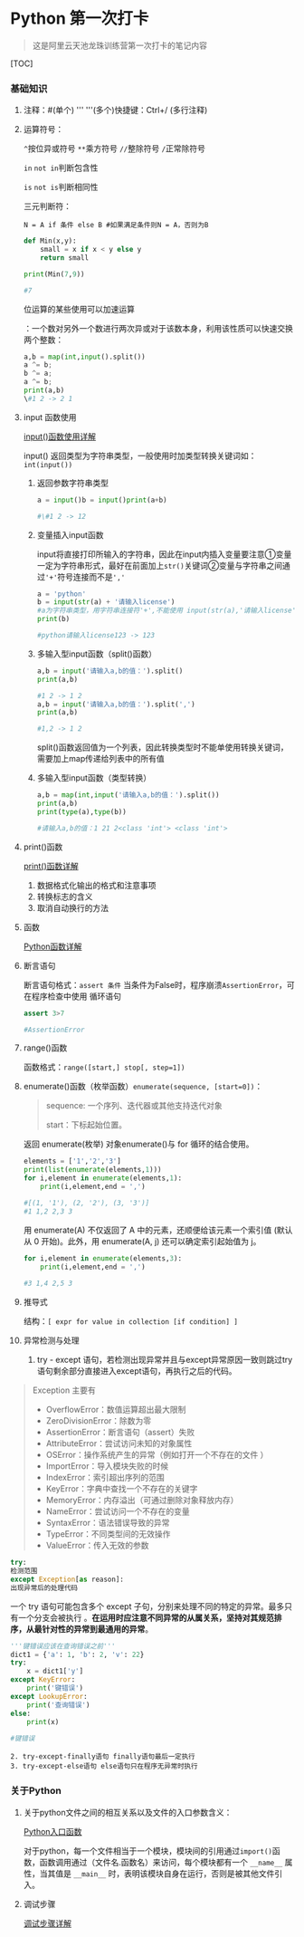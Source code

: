# Python 第一次打卡

> 这是阿里云天池龙珠训练营第一次打卡的笔记内容

[TOC]



### 基础知识

1. 注释：#(单个)  ''' '''(多个)快捷键：Ctrl+/ (多行注释)

2. 运算符号：

   `^`按位异或符号 `**`乘方符号 `//`整除符号 `/`正常除符号

   `in` `not in`判断包含性

   `is` `not is`判断相同性

   三元判断符：

   `N = A if 条件 else B #如果满足条件则N = A，否则为B`

   ```python
   def Min(x,y):
       small = x if x < y else y
       return small
   
   print(Min(7,9))
   
   #7
   ```


   位运算的某些使用可以加速运算

   ：一个数对另外一个数进行两次异或对于该数本身，利用该性质可以快速交换两个整数：

   ```python
   a,b = map(int,input().split())
   a ^= b;
   b ^= a;
   a ^= b;
   print(a,b)
   \#1 2 -> 2 1
   ```

3. input 函数使用

   [input()函数使用详解](https://blog.csdn.net/qq_46018836/article/details/105199040?ops_request_misc=%7B%22request%5Fid%22%3A%22163386252716780262594166%22%2C%22scm%22%3A%2220140713.130102334..%22%7D&request_id=163386252716780262594166&biz_id=0&utm_medium=distribute.pc_search_result.none-task-blog-2~all~sobaiduend~default-1-105199040.pc_search_result_control_group&utm_term=python+input函数&spm=1018.2226.3001.4187)

   input() 返回类型为字符串类型，一般使用时加类型转换关键词如：`int(input())`

   1. 返回参数字符串类型

      ```python
      a = input()b = input()print(a+b)
      
      #\#1 2 -> 12
      ```

   2. 变量插入input函数

      input将直接打印所输入的字符串，因此在input内插入变量要注意①变量一定为字符串形式，最好在前面加上`str()`关键词②变量与字符串之间通过`'+'`符号连接而不是`','`

      ```python
      a = 'python'
      b = input(str(a) + '请输入license')
      #a为字符串类型，用字符串连接符'+',不能使用 input(str(a),'请输入license'),','为分割字符串和变量的符号
      print(b)
      
      #python请输入license123 -> 123
      ```

   3. 多输入型input函数（split()函数）

      ```python
      a,b = input('请输入a,b的值：').split()
      print(a,b)
      
      #1 2 -> 1 2
      a,b = input('请输入a,b的值：').split(',')
      print(a,b)
      
      #1,2 -> 1 2
      ```

      split()函数返回值为一个列表，因此转换类型时不能单使用转换关键词，需要加上map传递给列表中的所有值

   4. 多输入型input函数（类型转换）

      ```python
      a,b = map(int,input('请输入a,b的值：').split())
      print(a,b)
      print(type(a),type(b))
      
      #请输入a,b的值：1 21 2<class 'int'> <class 'int'>
      ```

4. print()函数

   [print()函数详解](https://blog.csdn.net/sinat_28576553/article/details/81154912?ops_request_misc=&request_id=&biz_id=102&utm_term=python%20print&utm_medium=distribute.pc_search_result.none-task-blog-2~all~sobaiduweb~default-0-81154912.nonecase&spm=1018.2226.3001.4187)

   1. 数据格式化输出的格式和注意事项
   2. 转换标志的含义
   3. 取消自动换行的方法

5. 函数

   [Python函数详解](https://blog.csdn.net/weixin_45393094/article/details/105264311?ops_request_misc=%7B%22request%5Fid%22%3A%22163387102416780264060519%22%2C%22scm%22%3A%2220140713.130102334..%22%7D&request_id=163387102416780264060519&biz_id=0&utm_medium=distribute.pc_search_result.none-task-blog-2~all~top_positive~default-1-105264311.pc_search_result_control_group&utm_term=python函数&spm=1018.2226.3001.4187)

6. 断言语句

   断言语句格式：`assert 条件` 当条件为False时，程序崩溃`AssertionError`，可在程序检查中使用
   循环语句

   ```python
   assert 3>7
   
   #AssertionError
   ```

7. range()函数

   函数格式：`range([start,] stop[, step=1])`

8. enumerate()函数（枚举函数）`enumerate(sequence, [start=0])`：

   > sequence: 一个序列、迭代器或其他支持迭代对象
   >
   > start：下标起始位置。

   返回 enumerate(枚举) 对象enumerate()与 for 循环的结合使用。

   ```python
   elements = ['1','2','3']
   print(list(enumerate(elements,1)))
   for i,element in enumerate(elements,1):
       print(i,element,end = ',')
   
   #[(1, '1'), (2, '2'), (3, '3')]
   #1 1,2 2,3 3
   ```

   用 enumerate(A) 不仅返回了 A 中的元素，还顺便给该元素一个索引值 (默认从 0 开始)。此外，用 enumerate(A, j) 还可以确定索引起始值为 j。

   ```python
   for i,element in enumerate(elements,3):
       print(i,element,end = ',')
       
   #3 1,4 2,5 3
   ```

9. 推导式

   结构：`[ expr for value in collection [if condition] ]`  

10. 异常检测与处理
    1. try - except 语句，若检测出现异常并且与except异常原因一致则跳过try语句剩余部分直接进入except语句，再执行之后的代码。

> Exception 主要有
>
> - OverflowError：数值运算超出最大限制
> - ZeroDivisionError：除数为零
> - AssertionError：断言语句（assert）失败
> - AttributeError：尝试访问未知的对象属性  
> - OSError：操作系统产生的异常（例如打开一个不存在的文件 ）
> - ImportError：导入模块失败的时候  
> - IndexError：索引超出序列的范围
> - KeyError：字典中查找一个不存在的关键字
> - MemoryError：内存溢出（可通过删除对象释放内存）
> - NameError：尝试访问一个不存在的变量  
> - SyntaxError：语法错误导致的异常  
> - TypeError：不同类型间的无效操作
> - ValueError：传入无效的参数  

```python
try:
检测范围
except Exception[as reason]:
出现异常后的处理代码
```

一个 try 语句可能包含多个 except 子句，分别来处理不同的特定的异常。最多只有一个分支会被执行 。**在运用时应注意不同异常的从属关系，坚持对其规范排序，从最针对性的异常到最通用的异常**。

```python
'''键错误应该在查询错误之前'''
dict1 = {'a': 1, 'b': 2, 'v': 22}
try:
    x = dict1['y']
except KeyError:
    print('键错误')
except LookupError:
    print('查询错误')
else:
    print(x)
    
#键错误
```

 	2. try-except-finally语句 finally语句最后一定执行
 	3. try-except-else语句 else语句只在程序无异常时执行

### 关于Python

1. 关于python文件之间的相互关系以及文件的入口参数含义：

   [Python入口函数](https://blog.csdn.net/Iron_Ye/article/details/80044242?ops_request_misc=%7B%22request%5Fid%22%3A%22163387300916780274144200%22%2C%22scm%22%3A%2220140713.130102334.pc%5Fall.%22%7D&request_id=163387300916780274144200&biz_id=0&utm_medium=distribute.pc_search_result.none-task-blog-2~all~first_rank_ecpm_v1~rank_v31_ecpm-3-80044242.pc_search_result_control_group&utm_term=python+函数入口参数为列表&spm=1018.2226.3001.4187)

   对于python，每一个文件相当于一个模块，模块间的引用通过`import()`函数，函数调用通过（文件名.函数名）来访问，每个模块都有一个 `__name__` 属性，当其值是 `__main__` 时，表明该模块自身在运行，否则是被其他文件引入。

2. 调试步骤

   [调试步骤详解](https://blog.csdn.net/qq_33472146/article/details/90606359?ops_request_misc=%7B%22request%5Fid%22%3A%22163403948816780261918467%22%2C%22scm%22%3A%2220140713.130102334..%22%7D&request_id=163403948816780261918467&biz_id=0&utm_medium=distribute.pc_search_result.none-task-blog-2~all~sobaiduend~default-1-90606359.pc_search_result_control_group&utm_term=Pycharm+debug&spm=1018.2226.3001.4187)



